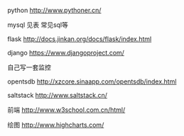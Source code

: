 python  http://www.pythoner.cn/

mysql  见表 常见sql等

flask   http://docs.jinkan.org/docs/flask/index.html

django  https://www.djangoproject.com/

自己写一套监控

opentsdb  http://xzcore.sinaapp.com/opentsdb/index.html

saltstack http://www.saltstack.cn/

前端  http://www.w3school.com.cn/html/

绘图 http://www.highcharts.com/